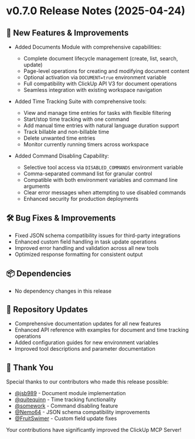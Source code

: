# v0.7.0 Release Notes (2025-04-24)

## 🚀 New Features & Improvements

- Added Documents Module with comprehensive capabilities:

  - Complete document lifecycle management (create, list, search, update)
  - Page-level operations for creating and modifying document content
  - Optional activation via `DOCUMENT=true` environment variable
  - Full compatibility with ClickUp API V3 for document operations
  - Seamless integration with existing workspace navigation
- Added Time Tracking Suite with comprehensive tools:

  - View and manage time entries for tasks with flexible filtering
  - Start/stop time tracking with one command
  - Add manual time entries with natural language duration support
  - Track billable and non-billable time
  - Delete unwanted time entries
  - Monitor currently running timers across workspace
- Added Command Disabling Capability:

  - Selective tool access via `DISABLED_COMMANDS` environment variable
  - Comma-separated command list for granular control
  - Compatible with both environment variables and command line arguments
  - Clear error messages when attempting to use disabled commands
  - Enhanced security for production deployments

## 🛠️ Bug Fixes & Improvements

- Fixed JSON schema compatibility issues for third-party integrations
- Enhanced custom field handling in task update operations
- Improved error handling and validation across all new tools
- Optimized response formatting for consistent output

## 📦 Dependencies

- No dependency changes in this release

## 🔄 Repository Updates

- Comprehensive documentation updates for all new features
- Enhanced API reference with examples for document and time tracking operations
- Added configuration guides for new environment variables
- Improved tool descriptions and parameter documentation

## 🙏 Thank You

Special thanks to our contributors who made this release possible:

- [@jsb989](https://github.com/jsb989) - Document module implementation
- [@quitequinn](https://github.com/quitequinn) - Time tracking functionality
- [@somework](https://github.com/somework) - Command disabling feature
- [@Nemo64](https://github.com/Nemo64) - JSON schema compatibility improvements
- [@FruitSwimer](https://github.com/FruitSwimer) - Custom field update fixes

Your contributions have significantly improved the ClickUp MCP Server!
